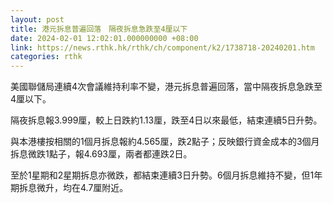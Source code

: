 ```yaml
---
layout: post
title: 港元拆息普遍回落　隔夜拆息急跌至4厘以下
date: 2024-02-01 12:02:01.000000000 +08:00
link: https://news.rthk.hk/rthk/ch/component/k2/1738718-20240201.htm
categories: rthk
---
```


美國聯儲局連續4次會議維持利率不變，港元拆息普遍回落，當中隔夜拆息急跌至4厘以下。

隔夜拆息報3.999厘，較上日跌約1.13厘，跌至4日以來最低，結束連續5日升勢。

與本港樓按相關的1個月拆息報約4.565厘，跌2點子；反映銀行資金成本的3個月拆息微跌1點子，報4.693厘，兩者都連跌2日。

至於1星期和2星期拆息亦微跌，都結束連續3日升勢。6個月拆息維持不變，但1年期拆息微升，均在4.7厘附近。
